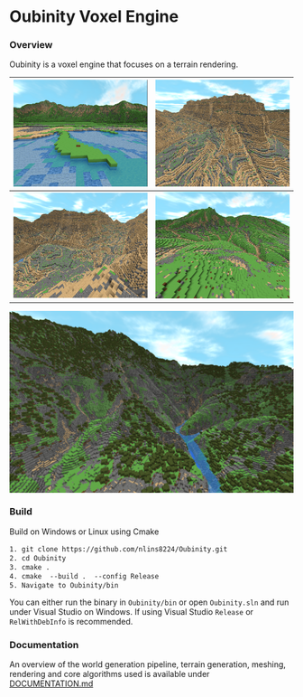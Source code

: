 # Oubinity Voxel Engine

### Overview
Oubinity is a voxel engine that focuses on a terrain rendering.

![](./documentation_resources/scene-1.png)  |  ![](./documentation_resources/canyon-1.png)
:------------------------------------------:|:-------------------------------------------:
![](./documentation_resources/canyon-2.png)  |  ![](./documentation_resources/hills-1.png)

  <div style="display:flex">
    <img src="./documentation_resources/scene-8.png"/>
  </div>

### Build
Build on Windows or Linux using Cmake
```
1. git clone https://github.com/nlins8224/Oubinity.git
2. cd Oubinity
3. cmake .  
4. cmake  --build .  --config Release
5. Navigate to Oubinity/bin
```
You can either run the binary in `Oubinity/bin` or open `Oubinity.sln` and run under Visual Studio on Windows.
If using Visual Studio `Release` or `RelWithDebInfo` is recommended.

### Documentation
An overview of the world generation pipeline, terrain generation, meshing, rendering and core algorithms used is available under [DOCUMENTATION.md](https://github.com/nlins8224/Oubinity/blob/docs_update/DOCUMENTATION.md)